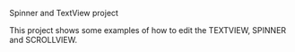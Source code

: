 Spinner and TextView project

This project shows some examples of how to edit the TEXTVIEW, SPINNER and SCROLLVIEW. 

